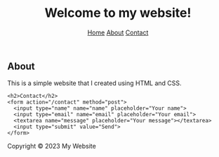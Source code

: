 <!DOCTYPE html>
<html>
<head>
  <title>My Website</title>
  <link rel="stylesheet" href="style.css">
</head>
<body>
  <header>
    <h1>Welcome to my website!</h1>
    <nav>
      <a href="#">Home</a>
      <a href="#">About</a>
      <a href="#">Contact</a>
    </nav>
  </header>

  <main>
    <h2>About</h2>
    <p>This is a simple website that I created using HTML and CSS.</p>

    <h2>Contact</h2>
    <form action="/contact" method="post">
      <input type="name" name="name" placeholder="Your name">
      <input type="email" name="email" placeholder="Your email">
      <textarea name="message" placeholder="Your message"></textarea>
      <input type="submit" value="Send">
    </form>
  </main>

  <footer>
    <p>Copyright &copy; 2023 My Website</p>
  </footer>
</body>
</html>
